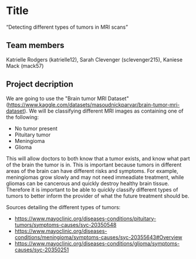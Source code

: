 # Title
“Detecting different types of tumors in MRI scans”

## Team members
Katrielle Rodgers (katrielle12), Sarah Clevenger (sclevenger215), Kaniese Mack (mack57)

## Project decription
We are going to use the "Brain tumor MRI Dataset" (https://www.kaggle.com/datasets/masoudnickparvar/brain-tumor-mri-dataset). We will be classifying different MRI images as containing one of the following:
- No tumor present
- Pituitary tumor
- Meningioma
- Glioma

This will allow doctors to both know that a tumor exists, and know what part of the brain the tumor is in. This is important because tumors in different areas of the brain can have different risks and symptoms. For example, meningiomas grow slowly and may not need immeadiate treatment, while gliomas can be cancerous and quickly destroy healthy brain tissue. Therefore it is important to be able to quickly classify different types of tumors to better inform the provider of what the future treatment should be.

Sources detailing the different types of tumors:
- https://www.mayoclinic.org/diseases-conditions/pituitary-tumors/symptoms-causes/syc-20350548
- https://www.mayoclinic.org/diseases-conditions/meningioma/symptoms-causes/syc-20355643#Overview
- https://www.mayoclinic.org/diseases-conditions/glioma/symptoms-causes/syc-20350251


